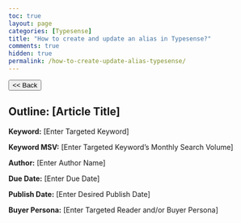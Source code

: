 ```yaml
---
toc: true
layout: page
categories: [Typesense]
title: "How to create and update an alias in Typesense?"
comments: true
hidden: true
permalink: /how-to-create-update-alias-typesense/
---
```


<button class="back-button" onclick="window.history.back()"><< Back</button>

## Outline: [Article Title]

**Keyword:** [Enter Targeted Keyword]

**Keyword MSV:** [Enter Targeted Keyword’s Monthly Search Volume]

**Author:** [Enter Author Name]

**Due Date:** [Enter Due Date]

**Publish Date:** [Enter Desired Publish Date]

**Buyer Persona:** [Enter Targeted Reader and/or Buyer Persona]

<br>
